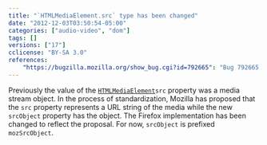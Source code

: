 ```yaml
---
title: "`HTMLMediaElement.src` type has been changed"
date: "2012-12-03T03:50:54-05:00"
categories: ["audio-video", "dom"]
tags: []
versions: ["17"]
cclicense: "BY-SA 3.0"
references:
    "https://bugzilla.mozilla.org/show_bug.cgi?id=792665": "Bug 792665 – Separate HTMLMediaElement.src from HTMLMediaElement.srcObject"
---
```

Previously the value of the [`HTMLMediaElement`](https://developer.mozilla.org/en-US/docs/Web/API/HTMLMediaElement)`src` property was a media stream object. In the process of standardization, Mozilla has proposed that the `src` property represents a URL string of the media while the new `srcObject` property has the object. The Firefox implementation has been changed to reflect the proposal. For now, `srcObject` is prefixed `mozSrcObject`.
